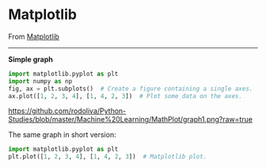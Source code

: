 # Matplotlib

From <a href="https://matplotlib.org/" target="_blank">Matplotlib</a>

---

**Simple graph**
```python
import matplotlib.pyplot as plt
import numpy as np
fig, ax = plt.subplots()  # Create a figure containing a single axes.
ax.plot([1, 2, 3, 4], [1, 4, 2, 3])  # Plot some data on the axes.
```

https://github.com/rodoliva/Python-Studies/blob/master/Machine%20Learning/MathPlot/graph1.png?raw=true

The same graph in short version:
```python
import matplotlib.pyplot as plt
plt.plot([1, 2, 3, 4], [1, 4, 2, 3])  # Matplotlib plot.
```

